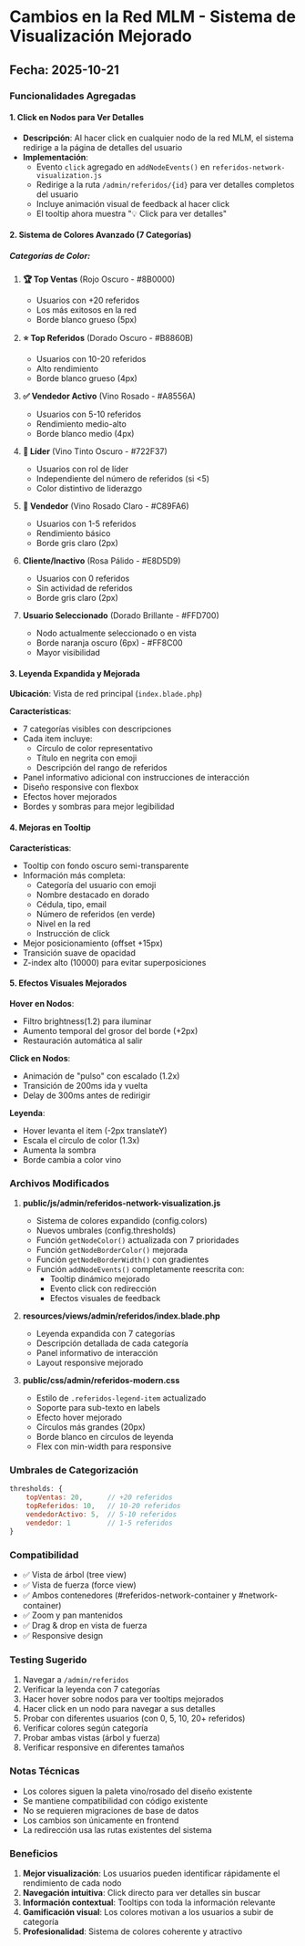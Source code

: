 # Cambios en la Red MLM - Sistema de Visualización Mejorado

## Fecha: 2025-10-21

### Funcionalidades Agregadas

#### 1. Click en Nodos para Ver Detalles
- **Descripción**: Al hacer click en cualquier nodo de la red MLM, el sistema redirige a la página de detalles del usuario
- **Implementación**: 
  - Evento `click` agregado en `addNodeEvents()` en `referidos-network-visualization.js`
  - Redirige a la ruta `/admin/referidos/{id}` para ver detalles completos del usuario
  - Incluye animación visual de feedback al hacer click
  - El tooltip ahora muestra "💡 Click para ver detalles"

#### 2. Sistema de Colores Avanzado (7 Categorías)

##### Categorías de Color:

1. **🏆 Top Ventas** (Rojo Oscuro - #8B0000)
   - Usuarios con +20 referidos
   - Los más exitosos en la red
   - Borde blanco grueso (5px)

2. **⭐ Top Referidos** (Dorado Oscuro - #B8860B)
   - Usuarios con 10-20 referidos
   - Alto rendimiento
   - Borde blanco grueso (4px)

3. **✅ Vendedor Activo** (Vino Rosado - #A8556A)
   - Usuarios con 5-10 referidos
   - Rendimiento medio-alto
   - Borde blanco medio (4px)

4. **👑 Líder** (Vino Tinto Oscuro - #722F37)
   - Usuarios con rol de líder
   - Independiente del número de referidos (si <5)
   - Color distintivo de liderazgo

5. **👤 Vendedor** (Vino Rosado Claro - #C89FA6)
   - Usuarios con 1-5 referidos
   - Rendimiento básico
   - Borde gris claro (2px)

6. **Cliente/Inactivo** (Rosa Pálido - #E8D5D9)
   - Usuarios con 0 referidos
   - Sin actividad de referidos
   - Borde gris claro (2px)

7. **Usuario Seleccionado** (Dorado Brillante - #FFD700)
   - Nodo actualmente seleccionado o en vista
   - Borde naranja oscuro (6px) - #FF8C00
   - Mayor visibilidad

#### 3. Leyenda Expandida y Mejorada

**Ubicación**: Vista de red principal (`index.blade.php`)

**Características**:
- 7 categorías visibles con descripciones
- Cada item incluye:
  - Círculo de color representativo
  - Título en negrita con emoji
  - Descripción del rango de referidos
- Panel informativo adicional con instrucciones de interacción
- Diseño responsive con flexbox
- Efectos hover mejorados
- Bordes y sombras para mejor legibilidad

#### 4. Mejoras en Tooltip

**Características**:
- Tooltip con fondo oscuro semi-transparente
- Información más completa:
  - Categoría del usuario con emoji
  - Nombre destacado en dorado
  - Cédula, tipo, email
  - Número de referidos (en verde)
  - Nivel en la red
  - Instrucción de click
- Mejor posicionamiento (offset +15px)
- Transición suave de opacidad
- Z-index alto (10000) para evitar superposiciones

#### 5. Efectos Visuales Mejorados

**Hover en Nodos**:
- Filtro brightness(1.2) para iluminar
- Aumento temporal del grosor del borde (+2px)
- Restauración automática al salir

**Click en Nodos**:
- Animación de "pulso" con escalado (1.2x)
- Transición de 200ms ida y vuelta
- Delay de 300ms antes de redirigir

**Leyenda**:
- Hover levanta el item (-2px translateY)
- Escala el círculo de color (1.3x)
- Aumenta la sombra
- Borde cambia a color vino

### Archivos Modificados

1. **public/js/admin/referidos-network-visualization.js**
   - Sistema de colores expandido (config.colors)
   - Nuevos umbrales (config.thresholds)
   - Función `getNodeColor()` actualizada con 7 prioridades
   - Función `getNodeBorderColor()` mejorada
   - Función `getNodeBorderWidth()` con gradientes
   - Función `addNodeEvents()` completamente reescrita con:
     - Tooltip dinámico mejorado
     - Evento click con redirección
     - Efectos visuales de feedback

2. **resources/views/admin/referidos/index.blade.php**
   - Leyenda expandida con 7 categorías
   - Descripción detallada de cada categoría
   - Panel informativo de interacción
   - Layout responsive mejorado

3. **public/css/admin/referidos-modern.css**
   - Estilo de `.referidos-legend-item` actualizado
   - Soporte para sub-texto en labels
   - Efecto hover mejorado
   - Círculos más grandes (20px)
   - Borde blanco en círculos de leyenda
   - Flex con min-width para responsive

### Umbrales de Categorización

```javascript
thresholds: {
    topVentas: 20,      // +20 referidos
    topReferidos: 10,   // 10-20 referidos
    vendedorActivo: 5,  // 5-10 referidos
    vendedor: 1         // 1-5 referidos
}
```

### Compatibilidad

- ✅ Vista de árbol (tree view)
- ✅ Vista de fuerza (force view)
- ✅ Ambos contenedores (#referidos-network-container y #network-container)
- ✅ Zoom y pan mantenidos
- ✅ Drag & drop en vista de fuerza
- ✅ Responsive design

### Testing Sugerido

1. Navegar a `/admin/referidos`
2. Verificar la leyenda con 7 categorías
3. Hacer hover sobre nodos para ver tooltips mejorados
4. Hacer click en un nodo para navegar a sus detalles
5. Probar con diferentes usuarios (con 0, 5, 10, 20+ referidos)
6. Verificar colores según categoría
7. Probar ambas vistas (árbol y fuerza)
8. Verificar responsive en diferentes tamaños

### Notas Técnicas

- Los colores siguen la paleta vino/rosado del diseño existente
- Se mantiene compatibilidad con código existente
- No se requieren migraciones de base de datos
- Los cambios son únicamente en frontend
- La redirección usa las rutas existentes del sistema

### Beneficios

1. **Mejor visualización**: Los usuarios pueden identificar rápidamente el rendimiento de cada nodo
2. **Navegación intuitiva**: Click directo para ver detalles sin buscar
3. **Información contextual**: Tooltips con toda la información relevante
4. **Gamificación visual**: Los colores motivan a los usuarios a subir de categoría
5. **Profesionalidad**: Sistema de colores coherente y atractivo
